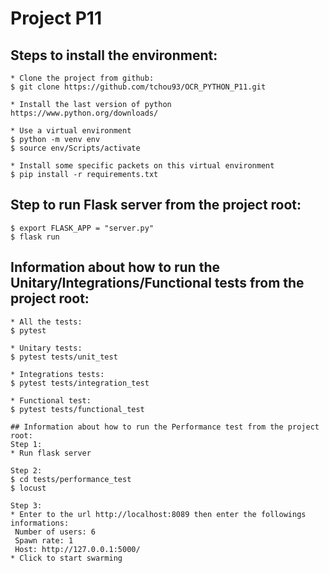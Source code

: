 # Project P11

## Steps to install the environment:
```
* Clone the project from github:
$ git clone https://github.com/tchou93/OCR_PYTHON_P11.git

* Install the last version of python
https://www.python.org/downloads/

* Use a virtual environment
$ python -m venv env
$ source env/Scripts/activate

* Install some specific packets on this virtual environment
$ pip install -r requirements.txt
```

## Step to run Flask server from the project root:
```
$ export FLASK_APP = "server.py"
$ flask run
```

## Information about how to run the Unitary/Integrations/Functional tests from the project root:
```
* All the tests:
$ pytest

* Unitary tests:
$ pytest tests/unit_test

* Integrations tests:
$ pytest tests/integration_test

* Functional test:
$ pytest tests/functional_test

## Information about how to run the Performance test from the project root:
Step 1:
* Run flask server

Step 2:
$ cd tests/performance_test
$ locust

Step 3:
* Enter to the url http://localhost:8089 then enter the followings informations:
 Number of users: 6
 Spawn rate: 1
 Host: http://127.0.0.1:5000/
* Click to start swarming
```